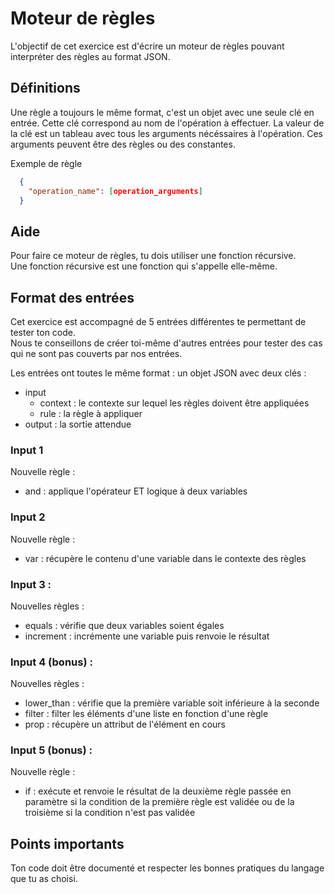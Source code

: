 # Moteur de règles

L'objectif de cet exercice est d'écrire un moteur de règles pouvant interpréter des règles au format JSON. 

## Définitions

Une règle a toujours le même format, c'est un objet avec une seule clé en entrée. Cette clé correspond au nom de l'opération à effectuer. La valeur de la clé est un tableau avec tous les arguments nécéssaires à l'opération. Ces arguments peuvent être des règles ou des constantes. 

Exemple de règle 
```json
  {
    "operation_name": [operation_arguments]
  }
```

## Aide

Pour faire ce moteur de règles, tu dois utiliser une fonction récursive.  
Une fonction récursive est une fonction qui s'appelle elle-même.


## Format des entrées

Cet exercice est accompagné de 5 entrées différentes te permettant de tester ton code.  
Nous te conseillons de créer toi-même d'autres entrées pour tester des cas qui ne sont pas couverts par nos entrées.  

Les entrées ont toutes le même format : un objet JSON avec deux clés :
- input
  - context : le contexte sur lequel les règles doivent être appliquées
  - rule : la règle à appliquer
- output : la sortie attendue

### Input 1

Nouvelle règle :
- and : applique l'opérateur ET logique à deux variables

### Input 2

Nouvelle règle :
- var : récupère le contenu d'une variable dans le contexte des règles

### Input 3 :

Nouvelles règles :
- equals : vérifie que deux variables soient égales
- increment : incrémente une variable puis renvoie le résultat

### Input 4 (bonus) :

Nouvelles règles :
- lower_than : vérifie que la première variable soit inférieure à la seconde
- filter : filter les éléments d'une liste en fonction d'une règle
- prop : récupère un attribut de l'élément en cours

### Input 5 (bonus) :

Nouvelle règle :
- if : exécute et renvoie le résultat de la deuxième règle passée en paramètre si la condition de la première règle est validée ou de la troisième si la condition n'est pas validée

## Points importants

Ton code doit être documenté et respecter les bonnes pratiques du langage que tu as choisi. 
